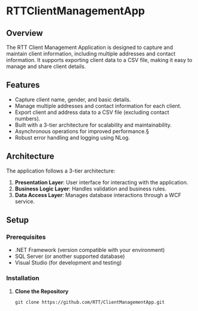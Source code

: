 # RTTClientManagementApp
## Overview

The RTT Client Management Application is designed to capture and maintain client information, including multiple addresses and contact information. It supports exporting client data to a CSV file, making it easy to manage and share client details.

## Features

- Capture client name, gender, and basic details.
- Manage multiple addresses and contact information for each client.
- Export client and address data to a CSV file (excluding contact numbers).
- Built with a 3-tier architecture for scalability and maintainability.
- Asynchronous operations for improved performance.§
- Robust error handling and logging using NLog.

## Architecture

The application follows a 3-tier architecture:

1. **Presentation Layer**: User interface for interacting with the application.
2. **Business Logic Layer**: Handles validation and business rules.
3. **Data Access Layer**: Manages database interactions through a WCF service.

## Setup

### Prerequisites

- .NET Framework (version compatible with your environment)
- SQL Server (or another supported database)
- Visual Studio (for development and testing)

### Installation

1. **Clone the Repository**

   ```shell
   git clone https://github.com/RTT/ClientManagementApp.git